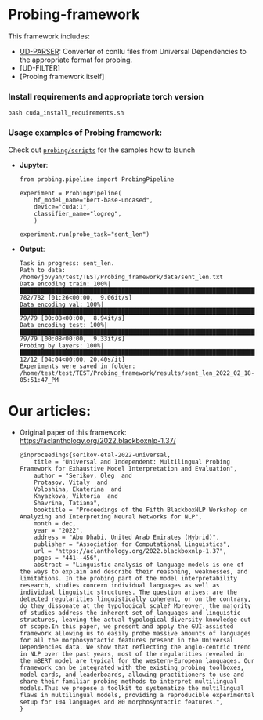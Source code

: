 # Probing-framework
This framework includes:
* [UD-PARSER](https://github.com/AIRI-Institute/Probing_framework/blob/main/probing/ud_parser/README.md): Converter of conllu files from Universal Dependencies to the appropriate format for probing.
* [UD-FILTER]
* [Probing framework itself]

### Install requirements and appropriate torch version 
```
bash cuda_install_requirements.sh
```

### Usage examples of Probing framework:
Check out [```probing/scripts```](https://github.com/AIRI-Institute/Probing_framework/tree/main/scripts) for the samples how to launch
* __Jupyter__:
    ```python3
    from probing.pipeline import ProbingPipeline

    experiment = ProbingPipeline(
        hf_model_name="bert-base-uncased",
        device="cuda:1",
        classifier_name="logreg",
        )

    experiment.run(probe_task="sent_len")
    ```

* __Output__:
    ```
    Task in progress: sent_len.
    Path to data: /home/jovyan/test/TEST/Probing_framework/data/sent_len.txt
    Data encoding train: 100%|████████████████████████████████████████████████████████████████████████████████| 782/782 [01:26<00:00,  9.06it/s]
    Data encoding val: 100%|██████████████████████████████████████████████████████████████████████████████████| 79/79 [00:08<00:00,  8.94it/s]
    Data encoding test: 100%|██████████████████████████████████████████████████████████████████████████████████| 79/79 [00:08<00:00,  9.33it/s]
    Probing by layers: 100%|█████████████████████████████████████████████████████████████████████████████████████████████████| 12/12 [04:04<00:00, 20.40s/it]
    Experiments were saved in folder:  /home/test/test/TEST/Probing_framework/results/sent_len_2022_02_18-05:51:47_PM
    ```

# Our articles:
 - Original paper of this framework: https://aclanthology.org/2022.blackboxnlp-1.37/
    ```
    @inproceedings{serikov-etal-2022-universal,
        title = "Universal and Independent: Multilingual Probing Framework for Exhaustive Model Interpretation and Evaluation",
        author = "Serikov, Oleg  and
        Protasov, Vitaly  and
        Voloshina, Ekaterina  and
        Knyazkova, Viktoria  and
        Shavrina, Tatiana",
        booktitle = "Proceedings of the Fifth BlackboxNLP Workshop on Analyzing and Interpreting Neural Networks for NLP",
        month = dec,
        year = "2022",
        address = "Abu Dhabi, United Arab Emirates (Hybrid)",
        publisher = "Association for Computational Linguistics",
        url = "https://aclanthology.org/2022.blackboxnlp-1.37",
        pages = "441--456",
        abstract = "Linguistic analysis of language models is one of the ways to explain and describe their reasoning, weaknesses, and limitations. In the probing part of the model interpretability research, studies concern individual languages as well as individual linguistic structures. The question arises: are the detected regularities linguistically coherent, or on the contrary, do they dissonate at the typological scale? Moreover, the majority of studies address the inherent set of languages and linguistic structures, leaving the actual typological diversity knowledge out of scope.In this paper, we present and apply the GUI-assisted framework allowing us to easily probe massive amounts of languages for all the morphosyntactic features present in the Universal Dependencies data. We show that reflecting the anglo-centric trend in NLP over the past years, most of the regularities revealed in the mBERT model are typical for the western-European languages. Our framework can be integrated with the existing probing toolboxes, model cards, and leaderboards, allowing practitioners to use and share their familiar probing methods to interpret multilingual models.Thus we propose a toolkit to systematize the multilingual flaws in multilingual models, providing a reproducible experimental setup for 104 languages and 80 morphosyntactic features.",
    }
    ```